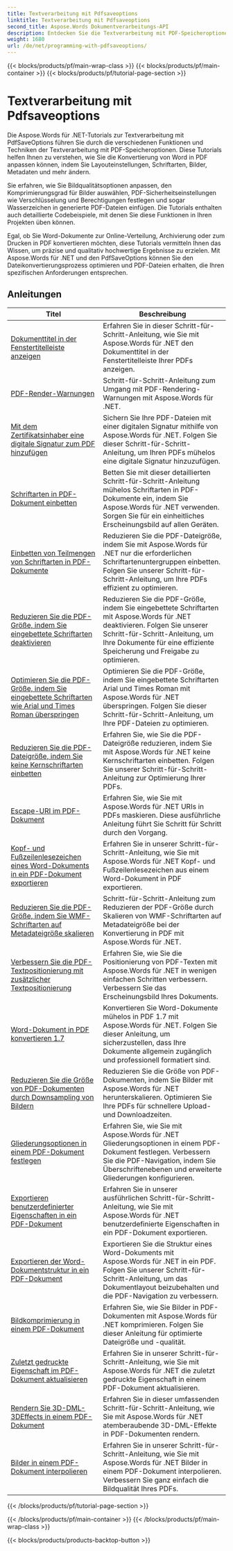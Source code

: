 ```yaml
---
title: Textverarbeitung mit Pdfsaveoptions
linktitle: Textverarbeitung mit Pdfsaveoptions
second_title: Aspose.Words Dokumentverarbeitungs-API
description: Entdecken Sie die Textverarbeitung mit PDF-Speicheroptionen in Aspose.Words für .NET. Erfahren Sie anhand von Schritt-für-Schritt-Tutorials und Beispielcode, wie Sie Word-Dokumente mit erweiterten Funktionen in PDF umwandeln.
weight: 1680
url: /de/net/programming-with-pdfsaveoptions/
---
```


{{< blocks/products/pf/main-wrap-class >}}
{{< blocks/products/pf/main-container >}}
{{< blocks/products/pf/tutorial-page-section >}}

# Textverarbeitung mit Pdfsaveoptions

Die Aspose.Words für .NET-Tutorials zur Textverarbeitung mit PdfSaveOptions führen Sie durch die verschiedenen Funktionen und Techniken der Textverarbeitung mit PDF-Speicheroptionen. Diese Tutorials helfen Ihnen zu verstehen, wie Sie die Konvertierung von Word in PDF anpassen können, indem Sie Layouteinstellungen, Schriftarten, Bilder, Metadaten und mehr ändern.

Sie erfahren, wie Sie Bildqualitätsoptionen anpassen, den Komprimierungsgrad für Bilder auswählen, PDF-Sicherheitseinstellungen wie Verschlüsselung und Berechtigungen festlegen und sogar Wasserzeichen in generierte PDF-Dateien einfügen. Die Tutorials enthalten auch detaillierte Codebeispiele, mit denen Sie diese Funktionen in Ihren Projekten üben können.

Egal, ob Sie Word-Dokumente zur Online-Verteilung, Archivierung oder zum Drucken in PDF konvertieren möchten, diese Tutorials vermitteln Ihnen das Wissen, um präzise und qualitativ hochwertige Ergebnisse zu erzielen. Mit Aspose.Words für .NET und den PdfSaveOptions können Sie den Dateikonvertierungsprozess optimieren und PDF-Dateien erhalten, die Ihren spezifischen Anforderungen entsprechen.

 ## Anleitungen
| Titel | Beschreibung |
| --- | --- |
| [Dokumenttitel in der Fenstertitelleiste anzeigen](./display-doc-title-in-window-titlebar/) | Erfahren Sie in dieser Schritt-für-Schritt-Anleitung, wie Sie mit Aspose.Words für .NET den Dokumenttitel in der Fenstertitelleiste Ihrer PDFs anzeigen. |
| [PDF-Render-Warnungen](./pdf-render-warnings/) | Schritt-für-Schritt-Anleitung zum Umgang mit PDF-Rendering-Warnungen mit Aspose.Words für .NET. |
| [Mit dem Zertifikatsinhaber eine digitale Signatur zum PDF hinzufügen](./digitally-signed-pdf-using-certificate-holder/) | Sichern Sie Ihre PDF-Dateien mit einer digitalen Signatur mithilfe von Aspose.Words für .NET. Folgen Sie dieser Schritt-für-Schritt-Anleitung, um Ihren PDFs mühelos eine digitale Signatur hinzuzufügen. |
| [Schriftarten in PDF-Dokument einbetten](./embedded-all-fonts/) | Betten Sie mit dieser detaillierten Schritt-für-Schritt-Anleitung mühelos Schriftarten in PDF-Dokumente ein, indem Sie Aspose.Words für .NET verwenden. Sorgen Sie für ein einheitliches Erscheinungsbild auf allen Geräten. |
| [Einbetten von Teilmengen von Schriftarten in PDF-Dokumente](./embedded-subset-fonts/) | Reduzieren Sie die PDF-Dateigröße, indem Sie mit Aspose.Words für .NET nur die erforderlichen Schriftartenuntergruppen einbetten. Folgen Sie unserer Schritt-für-Schritt-Anleitung, um Ihre PDFs effizient zu optimieren. |
| [Reduzieren Sie die PDF-Größe, indem Sie eingebettete Schriftarten deaktivieren](./disable-embed-windows-fonts/) | Reduzieren Sie die PDF-Größe, indem Sie eingebettete Schriftarten mit Aspose.Words für .NET deaktivieren. Folgen Sie unserer Schritt-für-Schritt-Anleitung, um Ihre Dokumente für eine effiziente Speicherung und Freigabe zu optimieren. |
| [Optimieren Sie die PDF-Größe, indem Sie eingebettete Schriftarten wie Arial und Times Roman überspringen](./skip-embedded-arial-and-times-roman-fonts/) | Optimieren Sie die PDF-Größe, indem Sie eingebettete Schriftarten Arial und Times Roman mit Aspose.Words für .NET überspringen. Folgen Sie dieser Schritt-für-Schritt-Anleitung, um Ihre PDF-Dateien zu optimieren. |
| [Reduzieren Sie die PDF-Dateigröße, indem Sie keine Kernschriftarten einbetten](./avoid-embedding-core-fonts/) | Erfahren Sie, wie Sie die PDF-Dateigröße reduzieren, indem Sie mit Aspose.Words für .NET keine Kernschriftarten einbetten. Folgen Sie unserer Schritt-für-Schritt-Anleitung zur Optimierung Ihrer PDFs. |
| [Escape-URI im PDF-Dokument](./escape-uri/) | Erfahren Sie, wie Sie mit Aspose.Words für .NET URIs in PDFs maskieren. Diese ausführliche Anleitung führt Sie Schritt für Schritt durch den Vorgang. |
| [Kopf- und Fußzeilenlesezeichen eines Word-Dokuments in ein PDF-Dokument exportieren](./export-header-footer-bookmarks/) | Erfahren Sie in unserer Schritt-für-Schritt-Anleitung, wie Sie mit Aspose.Words für .NET Kopf- und Fußzeilenlesezeichen aus einem Word-Dokument in PDF exportieren. |
| [Reduzieren Sie die PDF-Größe, indem Sie WMF-Schriftarten auf Metadateigröße skalieren](./scale-wmf-fonts-to-metafile-size/) | Schritt-für-Schritt-Anleitung zum Reduzieren der PDF-Größe durch Skalieren von WMF-Schriftarten auf Metadateigröße bei der Konvertierung in PDF mit Aspose.Words für .NET. |
| [Verbessern Sie die PDF-Textpositionierung mit zusätzlicher Textpositionierung](./additional-text-positioning/) | Erfahren Sie, wie Sie die Positionierung von PDF-Texten mit Aspose.Words für .NET in wenigen einfachen Schritten verbessern. Verbessern Sie das Erscheinungsbild Ihres Dokuments. |
| [Word-Dokument in PDF konvertieren 1.7](./conversion-to-pdf-17/) | Konvertieren Sie Word-Dokumente mühelos in PDF 1.7 mit Aspose.Words für .NET. Folgen Sie dieser Anleitung, um sicherzustellen, dass Ihre Dokumente allgemein zugänglich und professionell formatiert sind. |
| [Reduzieren Sie die Größe von PDF-Dokumenten durch Downsampling von Bildern](./downsampling-images/) | Reduzieren Sie die Größe von PDF-Dokumenten, indem Sie Bilder mit Aspose.Words für .NET herunterskalieren. Optimieren Sie Ihre PDFs für schnellere Upload- und Downloadzeiten. |
| [Gliederungsoptionen in einem PDF-Dokument festlegen](./set-outline-options/) | Erfahren Sie, wie Sie mit Aspose.Words für .NET Gliederungsoptionen in einem PDF-Dokument festlegen. Verbessern Sie die PDF-Navigation, indem Sie Überschriftenebenen und erweiterte Gliederungen konfigurieren. |
| [Exportieren benutzerdefinierter Eigenschaften in ein PDF-Dokument](./custom-properties-export/) | Erfahren Sie in unserer ausführlichen Schritt-für-Schritt-Anleitung, wie Sie mit Aspose.Words für .NET benutzerdefinierte Eigenschaften in ein PDF-Dokument exportieren. |
| [Exportieren der Word-Dokumentstruktur in ein PDF-Dokument](./export-document-structure/) | Exportieren Sie die Struktur eines Word-Dokuments mit Aspose.Words für .NET in ein PDF. Folgen Sie unserer Schritt-für-Schritt-Anleitung, um das Dokumentlayout beizubehalten und die PDF-Navigation zu verbessern. |
| [Bildkomprimierung in einem PDF-Dokument](./image-compression/) | Erfahren Sie, wie Sie Bilder in PDF-Dokumenten mit Aspose.Words für .NET komprimieren. Folgen Sie dieser Anleitung für optimierte Dateigröße und -qualität. |
| [Zuletzt gedruckte Eigenschaft im PDF-Dokument aktualisieren](./update-last-printed-property/) | Erfahren Sie in unserer Schritt-für-Schritt-Anleitung, wie Sie mit Aspose.Words für .NET die zuletzt gedruckte Eigenschaft in einem PDF-Dokument aktualisieren. |
| [Rendern Sie 3D-DML-3DEffects in einem PDF-Dokument](./dml-3deffects-rendering/) | Erfahren Sie in dieser umfassenden Schritt-für-Schritt-Anleitung, wie Sie mit Aspose.Words für .NET atemberaubende 3D-DML-Effekte in PDF-Dokumenten rendern. |
| [Bilder in einem PDF-Dokument interpolieren](./interpolate-images/) | Erfahren Sie in unserer Schritt-für-Schritt-Anleitung, wie Sie mit Aspose.Words für .NET Bilder in einem PDF-Dokument interpolieren. Verbessern Sie ganz einfach die Bildqualität Ihres PDFs. |
{{< /blocks/products/pf/tutorial-page-section >}}

{{< /blocks/products/pf/main-container >}}
{{< /blocks/products/pf/main-wrap-class >}}

{{< blocks/products/products-backtop-button >}}
